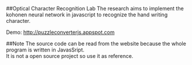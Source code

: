 ##Optical Character Recognition Lab
The research aims to implement the kohonen neural network in javascript to recognize the hand writing character.

Demo: <a href='http://puzzleconverterjs.appspot.com'>http://puzzleconverterjs.appspot.com</a>

##Note
The source code can be read from the website because the whole program is written in JavasSript. <br>
It is not a open source project so use it as reference.

